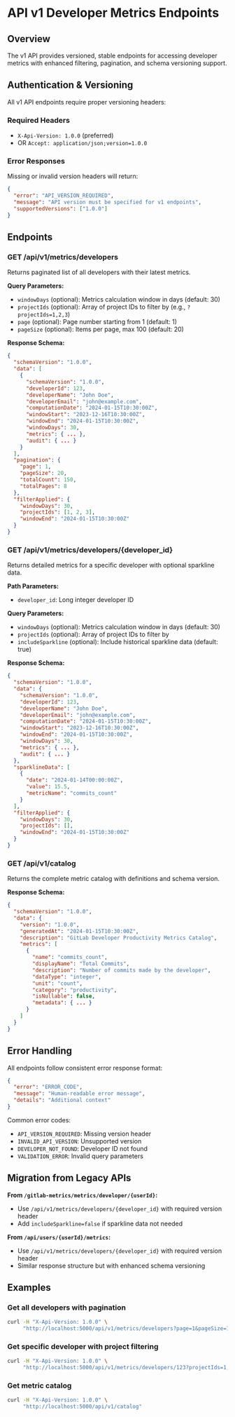 # API v1 Developer Metrics Endpoints

## Overview

The v1 API provides versioned, stable endpoints for accessing developer metrics with enhanced filtering, pagination, and schema versioning support.

## Authentication & Versioning

All v1 API endpoints require proper versioning headers:

### Required Headers

- `X-Api-Version: 1.0.0` (preferred)
- OR `Accept: application/json;version=1.0.0`

### Error Responses

Missing or invalid version headers will return:

```json
{
  "error": "API_VERSION_REQUIRED",
  "message": "API version must be specified for v1 endpoints",
  "supportedVersions": ["1.0.0"]
}
```

## Endpoints

### GET /api/v1/metrics/developers

Returns paginated list of all developers with their latest metrics.

**Query Parameters:**
- `windowDays` (optional): Metrics calculation window in days (default: 30)
- `projectIds` (optional): Array of project IDs to filter by (e.g., `?projectIds=1,2,3`)
- `page` (optional): Page number starting from 1 (default: 1)
- `pageSize` (optional): Items per page, max 100 (default: 20)

**Response Schema:**
```json
{
  "schemaVersion": "1.0.0",
  "data": [
    {
      "schemaVersion": "1.0.0",
      "developerId": 123,
      "developerName": "John Doe",
      "developerEmail": "john@example.com",
      "computationDate": "2024-01-15T10:30:00Z",
      "windowStart": "2023-12-16T10:30:00Z",
      "windowEnd": "2024-01-15T10:30:00Z",
      "windowDays": 30,
      "metrics": { ... },
      "audit": { ... }
    }
  ],
  "pagination": {
    "page": 1,
    "pageSize": 20,
    "totalCount": 150,
    "totalPages": 8
  },
  "filterApplied": {
    "windowDays": 30,
    "projectIds": [1, 2, 3],
    "windowEnd": "2024-01-15T10:30:00Z"
  }
}
```

### GET /api/v1/metrics/developers/{developer_id}

Returns detailed metrics for a specific developer with optional sparkline data.

**Path Parameters:**
- `developer_id`: Long integer developer ID

**Query Parameters:**
- `windowDays` (optional): Metrics calculation window in days (default: 30)
- `projectIds` (optional): Array of project IDs to filter by
- `includeSparkline` (optional): Include historical sparkline data (default: true)

**Response Schema:**
```json
{
  "schemaVersion": "1.0.0",
  "data": {
    "schemaVersion": "1.0.0",
    "developerId": 123,
    "developerName": "John Doe",
    "developerEmail": "john@example.com",
    "computationDate": "2024-01-15T10:30:00Z",
    "windowStart": "2023-12-16T10:30:00Z",
    "windowEnd": "2024-01-15T10:30:00Z",
    "windowDays": 30,
    "metrics": { ... },
    "audit": { ... }
  },
  "sparklineData": [
    {
      "date": "2024-01-14T00:00:00Z",
      "value": 15.5,
      "metricName": "commits_count"
    }
  ],
  "filterApplied": {
    "windowDays": 30,
    "projectIds": [],
    "windowEnd": "2024-01-15T10:30:00Z"
  }
}
```

### GET /api/v1/catalog

Returns the complete metric catalog with definitions and schema version.

**Response Schema:**
```json
{
  "schemaVersion": "1.0.0",
  "data": {
    "version": "1.0.0",
    "generatedAt": "2024-01-15T10:30:00Z",
    "description": "GitLab Developer Productivity Metrics Catalog",
    "metrics": [
      {
        "name": "commits_count",
        "displayName": "Total Commits",
        "description": "Number of commits made by the developer",
        "dataType": "integer",
        "unit": "count",
        "category": "productivity",
        "isNullable": false,
        "metadata": { ... }
      }
    ]
  }
}
```

## Error Handling

All endpoints follow consistent error response format:

```json
{
  "error": "ERROR_CODE",
  "message": "Human-readable error message",
  "details": "Additional context"
}
```

Common error codes:
- `API_VERSION_REQUIRED`: Missing version header
- `INVALID_API_VERSION`: Unsupported version
- `DEVELOPER_NOT_FOUND`: Developer ID not found
- `VALIDATION_ERROR`: Invalid query parameters

## Migration from Legacy APIs

**From `/gitlab-metrics/metrics/developer/{userId}`:**
- Use `/api/v1/metrics/developers/{developer_id}` with required version header
- Add `includeSparkline=false` if sparkline data not needed

**From `/api/users/{userId}/metrics`:**
- Use `/api/v1/metrics/developers/{developer_id}` with required version header
- Similar response structure but with enhanced schema versioning

## Examples

### Get all developers with pagination
```bash
curl -H "X-Api-Version: 1.0.0" \
     "http://localhost:5000/api/v1/metrics/developers?page=1&pageSize=10"
```

### Get specific developer with project filtering
```bash
curl -H "X-Api-Version: 1.0.0" \
     "http://localhost:5000/api/v1/metrics/developers/123?projectIds=1,2,3&windowDays=60"
```

### Get metric catalog
```bash
curl -H "X-Api-Version: 1.0.0" \
     "http://localhost:5000/api/v1/catalog"
```